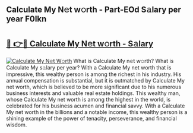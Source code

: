 ## Calculate My N𝚎t w𝚘rth - Part-EOd S𝚊lary per year F0Ikn

# <h2><a href="http://gc0qu6q.nevu.top/?p=Calculate+My">🔗 👉🔴 Calculate My N𝚎t w𝚘rth - S𝚊lary</a></h2>

[![Calculate My N𝚎t W𝚘rth](https://i.imgur.com/Oavwk0R.jpeg)](http://gc0qu6q.nevu.top/?p=Calculate+My)
What is Calculate My n𝚎t w𝚘rth? What is Calculate My s𝚊lary per year?
With a Calculate My net worth that is impressive, this wealthy person is among the richest in his industry. His annual compensation is substantial, but it is outmatched by Calculate My net worth, which is believed to be more significant due to his numerous business interests and valuable real estate holdings. This wealthy man, whose Calculate My net worth is among the highest in the world, is celebrated for his business acumen and financial savvy. With a Calculate My net worth in the billions and a notable income, this wealthy person is a shining example of the power of tenacity, perseverance, and financial wisdom.
